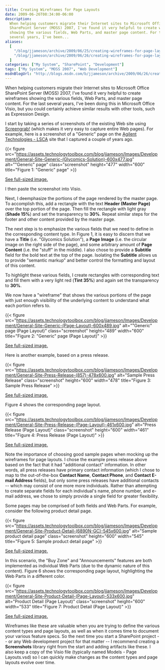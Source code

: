 ```yaml
---
title: Creating Wireframes for Page Layouts
date: 2009-06-26T08:34:00-06:00
description:
  When helping customers migrate their Internet sites to Microsoft Office
  SharePoint Server (MOSS) 2007, I've found it very helpful to create wireframes
  showing the various fields, Web Parts, and master page content. For the last
  several years, I've been...
aliases:
  [
    "/blog/jjameson/archive/2009/06/25/creating-wireframes-for-page-layouts.aspx",
    "/blog/jjameson/archive/2009/06/26/creating-wireframes-for-page-layouts.aspx",
  ]
categories: ["My System", "SharePoint", "Development"]
tags: ["My System", "MOSS 2007", "Web Development"]
msdnBlogUrl: "http://blogs.msdn.com/b/jjameson/archive/2009/06/26/creating-wireframes-for-page-layouts.aspx"
---
```


When helping customers migrate their Internet sites to Microsoft Office
SharePoint Server (MOSS) 2007, I've found it very helpful to create wireframes
showing the various fields, Web Parts, and master page content. For the last
several years, I've been doing this in Microsoft Office Visio, but you could
certainly achieve similar results with other tools, such as Expression Design.

I start by taking a series of screenshots of the existing Web site using
[Screengrab!](/blog/jjameson/2008/10/20/fessing-up-about-firefox) (which makes
it very easy to capture entire Web pages). For example, here is a screenshot of
a "Generic" page on the
[Agilent Technologies - LSCA](http://www.chem.agilent.com) site that I captured
a couple of years ago.

{{< figure
src="https://assets.technologytoolbox.com/blog/jjameson/Images/Development/General-Site-Generic-(Glycomics-Solution)-600x477.jpg"
alt="\"Generic\" page" class="screenshot" height="477" width="600"
title="Figure 1: \"Generic\" page" >}}

[See full-sized image.](https://assets.technologytoolbox.com/blog/jjameson/Images/Development/General-Site-Generic-%28Glycomics-Solution%29-939x747.jpg)

I then paste the screenshot into Visio.

Next, I deemphasize the portions of the page rendered by the master page. To
accomplish this, add a rectangle with the text **Header (Master Page)** over the
top portion of the page. Then fill the rectangle with light gray (**Shade 15%**)
and set the transparency to **30%**. Repeat similar steps for the footer and
other content provided by the master page.

The next step is to emphasize the various fields that we need to define in the
corresponding content type. In Figure 1, it is easy to discern that we have a
**Title** (i.e. "Glycomics Solution"), a **Page Image** (i.e. the circular image
on the right side of the page), and some arbitrary amount of **Page Content**
(i.e. the "stuff" in the middle). I also chose to provide a **Subtitle** field
for the bold text at the top of the page. Isolating the **Subtitle** allows us
to provide "semantic markup" and better control the formatting and layout of
this content.

To highlight these various fields, I create rectangles with corresponding text
and fill them with a very light red (**Tint 35%**) and again set the
transparency to **30%**.

We now have a "wireframe" that shows the various portions of the page with just
enough visibility of the underlying content to understand what each portion
refers to.

{{< figure
src="https://assets.technologytoolbox.com/blog/jjameson/Images/Development/General-Site-Generic-(Page-Layout)-600x489.jpg"
alt="\"Generic\" page (Page Layout)" class="screenshot" height="489" width="600"
title="Figure 2: \"Generic\" page (Page Layout)" >}}

[See full-sized image.](https://assets.technologytoolbox.com/blog/jjameson/Images/Development/General-Site-Generic-%28Page-Layout%29-770x627.jpg)

Here is another example, based on a press release.

{{< figure
src="https://assets.technologytoolbox.com/blog/jjameson/Images/Development/General-Site-Press-Release-(857)-478x600.jpg"
alt="Sample Press Release" class="screenshot" height="600" width="478"
title="Figure 3: Sample Press Release" >}}

[See full-sized image.](https://assets.technologytoolbox.com/blog/jjameson/Images/Development/General-Site-Press-Release-%28857%29-939x1178.jpg)

Figure 4 shows the corresponding page layout.

{{< figure
src="https://assets.technologytoolbox.com/blog/jjameson/Images/Development/General-Site-Press-Release-(Page-Layout)-461x600.jpg"
alt="Press Release (Page Layout)" class="screenshot" height="600" width="461"
title="Figure 4: Press Release (Page Layout)" >}}

[See full-sized image.](https://assets.technologytoolbox.com/blog/jjameson/Images/Development/General-Site-Press-Release-%28Page-Layout%29-770x1002.jpg)

Note the importance of choosing good sample pages when mocking up the wireframes
for page layouts. I chose the example press release above based on the fact that
it had "additional contact" information. In other words, all press releases have
primary contact information (which I chose to map to the out-of-the-box
**Contact Name**, **Contact Phone**, and **Contact E-mail Address** fields), but
only some press releases have additional contacts -- which may consist of one
more more individuals. Rather than attempting to create separate fields for each
individual's name, phone number, and e-mail address, we chose to simply provide
a single field for greater flexibility.

Some pages may be comprised of both fields and Web Parts. For example, consider
the following product detail page.

{{< figure
src="https://assets.technologytoolbox.com/blog/jjameson/Images/Development/General-Site-Product-Detail-(6890N-GC)-545x600.jpg"
alt="Sample product detail page" class="screenshot" height="600" width="545"
title="Figure 5: Sample product detail page" >}}

[See full-sized image.](https://assets.technologytoolbox.com/blog/jjameson/Images/Development/General-Site-Product-Detail-%286890N-GC%29-940x1034.jpg)

In this scenario, the "Buy Zone" and "Announcements" features are both
implemented as individual Web Parts (due to the dynamic nature of this content).
Figure 6 shows the corresponding page layout, highlighting the Web Parts in a
different color.

{{< figure
src="https://assets.technologytoolbox.com/blog/jjameson/Images/Development/General-Site-Product-Detail-(Page-Layout)-533x600.jpg"
alt="Product Detail (Page Layout)" class="screenshot" height="600" width="533"
title="Figure 7: Product Detail (Page Layout)" >}}

[See full-sized image.](https://assets.technologytoolbox.com/blog/jjameson/Images/Development/General-Site-Product-Detail-%28Page-Layout%29-770x866.jpg)

Wireframes like these are valuable when you are trying to define the various
content types and page layouts, as well as when it comes time to document your
various feature specs. So the next time you start a SharePoint project -- or any
Web development project for that matter -- I recommend creating a
**Screenshots** library right from the start and adding artifacts like these. I
also keep a copy of the Visio file (typically named Models - Page Layouts.vsd)
so I can quickly make changes as the content types and page layouts evolve over
time.
